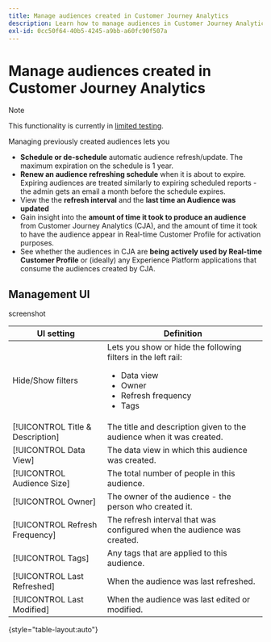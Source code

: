 ```yaml
---
title: Manage audiences created in Customer Journey Analytics
description: Learn how to manage audiences in Customer Journey Analytics
exl-id: 0cc50f64-40b5-4245-a9bb-a60fc90f507a
---
```

# Manage audiences created in Customer Journey Analytics

>[!NOTE]
>
>This functionality is currently in [limited testing](/help/release-notes/releases.md).

Managing previously created audiences lets you

* **Schedule or de-schedule** automatic audience refresh/update. The maximum expiration on the schedule is 1 year. 
* **Renew an audience refreshing schedule** when it is about to expire. Expiring audiences are treated similarly to expiring scheduled reports - the admin gets an email a month before the schedule expires.
* View the the **refresh interval** and the **last time an Audience was updated**
* Gain insight into the **amount of time it took to produce an audience** from Customer Journey Analytics (CJA), and the amount of time it took to have the audience appear in Real-time Customer Profile for activation purposes.
* See whether the audiences in CJA are **being actively used by Real-time Customer Profile** or (ideally) any Experience Platform applications that consume the audiences created by CJA.

## Management UI

screenshot

| UI setting | Definition |
| --- | --- |
| Hide/Show filters | Lets you show or hide the following filters in the left rail: <ul><li>Data view</li><li>Owner</li><li>Refresh frequency</li><li>Tags</li></ul> |
| [!UICONTROL Title & Description] | The title and description given to the audience when it was created. |
| [!UICONTROL Data View] | The data view in which this audience was created. |
| [!UICONTROL Audience Size] | The total number of people in this audience. |
| [!UICONTROL Owner] | The owner of the audience - the person who created it. |
| [!UICONTROL Refresh Frequency] | The refresh interval that was configured when the audience was created. |
| [!UICONTROL Tags] | Any tags that are applied to this audience. |
| [!UICONTROL  Last Refreshed] | When the audience was last refreshed.  |
| [!UICONTROL Last Modified] | When the audience was last edited or modified. |

{style="table-layout:auto"}
